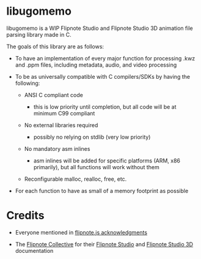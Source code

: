 # libugomemo
libugomemo is a WIP Flipnote Studio and Flipnote Studio 3D animation file parsing library made in C.

The goals of this library are as follows:

- To have an implementation of every major function for processing .kwz and .ppm files, including metadata, audio, and video processing

- To be as universally compatible with C compilers/SDKs by having the following:

    - ANSI C compliant code
        - this is low priority until completion, but all code will be at minimum C99 compliant

    - No external libraries required
        - possibly no relying on stdlib (very low priority)

    - No mandatory asm inlines
        - asm inlines will be added for specific platforms (ARM, x86 primarily), but all functions will work without them

    - Reconfigurable malloc, realloc, free, etc.

 - For each function to have as small of a memory footprint as possible

# Credits
- Everyone mentioned in [flipnote.js acknowledgments](https://flipnote.js.org/pages/docs/acknowledgements.html)

- The [Flipnote Collective](https://github.com/Flipnote-Collective) for their [Flipnote Studio](https://github.com/Flipnote-Collective/flipnote-studio-docs) and [Flipnote Studio 3D](https://github.com/Flipnote-Collective/flipnote-studio-3d-docs) documentation
